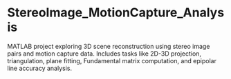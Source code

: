# StereoImage_MotionCapture_Analysis
MATLAB project exploring 3D scene reconstruction using stereo image pairs and motion capture data. Includes tasks like 2D-3D projection, triangulation, plane fitting, Fundamental matrix computation, and epipolar line accuracy analysis.
